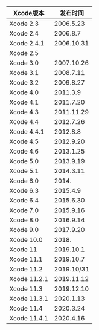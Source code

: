 | Xcode版本    | 发布时间   |
| ------------ | ---------- |
| Xcode 2.3    | 2006.5.23  |
| Xcode 2.4    | 2006.8.7   |
| Xcode 2.4.1  | 2006.10.31 |
| Xcode 2.5    |            |
| Xcode 3.0    | 2007.10.26 |
| Xcode 3.1    | 2008.7.11  |
| Xcode 3.2    | 2009.8.27  |
| Xcode 4.0    | 2011.3.9   |
| Xcode 4.1    | 2011.7.20  |
| Xcode 4.3    | 2011.11.29 |
| Xcode 4.4    | 2012.7.26  |
| Xcode 4.4.1  | 2012.8.8   |
| Xcode 4.5    | 2012.9.20  |
| Xcode 4.6    | 2013.1.25  |
| Xcode 5.0    | 2013.9.19  |
| Xcode 5.1    | 2014.3.11  |
| Xcode 6.0    | 2014.      |
| Xcode 6.3    | 2015.4.9   |
| Xcode 6.4    | 2015.6.30  |
| Xcode 7.0    | 2015.9.16  |
| Xcode 8.0    | 2016.9.14  |
| Xcode 9.0    | 2017.9.20  |
| Xcode 10.0   | 2018.      |
| Xcode 11     | 2019.10.1  |
| Xcode 11.1   | 2019.10.7  |
| Xcode 11.2   | 2019.10/31 |
| Xcode 11.2.1 | 2019.11.12 |
| Xcode 11.3   | 2019.12.10 |
| Xcode 11.3.1 | 2020.1.13  |
| Xcode 11.4   | 2020.3.24  |
| Xcode 11.4.1 | 2020.4.16  |

